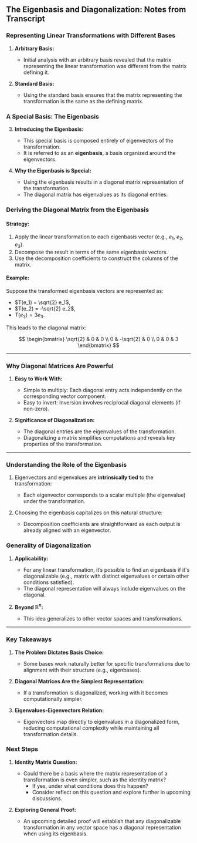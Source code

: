 ## The Eigenbasis and Diagonalization: Notes from Transcript

### Representing Linear Transformations with Different Bases

1. **Arbitrary Basis:**
   - Initial analysis with an arbitrary basis revealed that the matrix representing the linear transformation was different from the matrix defining it.

2. **Standard Basis:**
   - Using the standard basis ensures that the matrix representing the transformation is the same as the defining matrix.

### A Special Basis: The Eigenbasis

3. **Introducing the Eigenbasis:**
   - This special basis is composed entirely of eigenvectors of the transformation.
   - It is referred to as an **eigenbasis**, a basis organized around the eigenvectors.

4. **Why the Eigenbasis is Special:**
   - Using the eigenbasis results in a diagonal matrix representation of the transformation.
   - The diagonal matrix has eigenvalues as its diagonal entries.

### Deriving the Diagonal Matrix from the Eigenbasis

#### Strategy: 
1. Apply the linear transformation to each eigenbasis vector (e.g., $e_1$, $e_2$, $e_3$).
2. Decompose the result in terms of the same eigenbasis vectors.
3. Use the decomposition coefficients to construct the columns of the matrix.

#### Example:

Suppose the transformed eigenbasis vectors are represented as:
- $T(e_1) = \sqrt{2} e_1$,
- $T(e_2) = -\sqrt{2} e_2$,
- $T(e_3) = 3 e_3$.

This leads to the diagonal matrix:

$$
\begin{bmatrix}
\sqrt{2} & 0 & 0 \\
0 & -\sqrt{2} & 0 \\
0 & 0 & 3
\end{bmatrix}
$$

---

### Why Diagonal Matrices Are Powerful

1. **Easy to Work With:**
   - Simple to multiply: Each diagonal entry acts independently on the corresponding vector component.
   - Easy to invert: Inversion involves reciprocal diagonal elements (if non-zero).

2. **Significance of Diagonalization:**
   - The diagonal entries are the eigenvalues of the transformation.
   - Diagonalizing a matrix simplifies computations and reveals key properties of the transformation.

---

### Understanding the Role of the Eigenbasis

1. Eigenvectors and eigenvalues are **intrinsically tied** to the transformation:
   - Each eigenvector corresponds to a scalar multiple (the eigenvalue) under the transformation.

2. Choosing the eigenbasis capitalizes on this natural structure:
   - Decomposition coefficients are straightforward as each output is already aligned with an eigenvector.

### Generality of Diagonalization

1. **Applicability:**
   - For any linear transformation, it’s possible to find an eigenbasis if it's diagonalizable (e.g., matrix with distinct eigenvalues or certain other conditions satisfied).
   - The diagonal representation will always include eigenvalues on the diagonal.

2. **Beyond $\mathbb{R}^n$:**
   - This idea generalizes to other vector spaces and transformations.

---

### Key Takeaways

1. **The Problem Dictates Basis Choice:**
   - Some bases work naturally better for specific transformations due to alignment with their structure (e.g., eigenbases).

2. **Diagonal Matrices Are the Simplest Representation:**
   - If a transformation is diagonalized, working with it becomes computationally simpler.

3. **Eigenvalues-Eigenvectors Relation:**
   - Eigenvectors map directly to eigenvalues in a diagonalized form, reducing computational complexity while maintaining all transformation details. 

### Next Steps

1. **Identity Matrix Question:**
   - Could there be a basis where the matrix representation of a transformation is even simpler, such as the identity matrix?
     - If yes, under what conditions does this happen?
     - Consider reflect on this question and explore further in upcoming discussions.

2. **Exploring General Proof:**
   - An upcoming detailed proof will establish that any diagonalizable transformation in any vector space has a diagonal representation when using its eigenbasis.